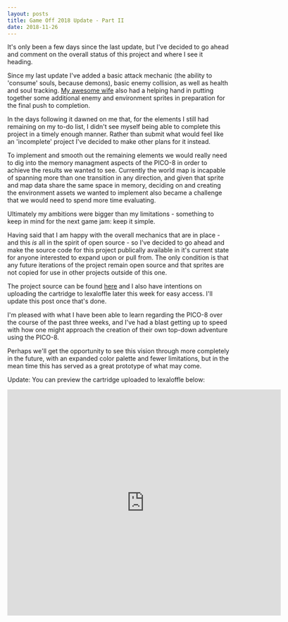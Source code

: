 ```yaml
---
layout: posts
title: Game Off 2018 Update - Part II
date: 2018-11-26
---
```


It's only been a few days since the last update, but I've decided to go ahead and comment on the overall status of this project and where I see it heading.

Since my last update I've added a basic attack mechanic (the ability to 'consume' souls, because demons), basic enemy collision,
as well as health and soul tracking. [My awesome wife](https://github.com/corivana) also had a helping hand in putting together 
some additional enemy and environment sprites in preparation for the final push to completion.

In the days following it dawned on me that, for the elements I still had remaining on my to-do list, I didn't see myself being able to complete this project in a timely enough manner. Rather than submit what would feel like an 'incomplete' project I've decided to make other plans for it instead.

To implement and smooth out the remaining elements we would really need to dig into the memory managment aspects of the PICO-8 in order to achieve the results we wanted to see. Currently the world map is incapable of spanning more than one transition in any direction, and given that sprite and map data share the same space in memory, deciding on and creating the environment assets we wanted to implement also became a challenge that we would need to spend more time evaluating.

Ultimately my ambitions were bigger than my limitations - something to keep in mind for the next game jam: keep it simple.

Having said that I am happy with the overall mechanics that are in place - and this *is* all in the spirit of open source - so I've decided to go ahead and make the
source code for this project publically available in it's current state for anyone interested to expand upon or pull from. The only condition is that any future 
iterations of the project remain open source and that sprites are not copied for use in other projects outside of this one.

The project source can be found [here](https://github.com/chadramsey/pico8-akuma) and I also have intentions on uploading the cartridge to lexaloffle later
this week for easy access. I'll update this post once that's done.

I'm pleased with what I have been able to learn regarding the PICO-8 over the course of the past three weeks, and I've had a blast getting up to 
speed with how one might approach the creation of their own top-down adventure using the PICO-8. 

Perhaps we'll get the opportunity to see this vision through more completely in the future, with an expanded color palette and fewer limitations, 
but in the mean time this has served as a great prototype of what may come.

Update: You can preview the cartridge uploaded to lexaloffle below:
<iframe src="https://www.lexaloffle.com/bbs/widget.php?pid=akuma-5" allowfullscreen width="621" height="513" style="border:none; overflow:hidden"></iframe>